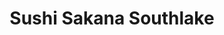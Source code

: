 ---
layout: place
title: "Sushi Sakana Southlake"
permalink: /texas/southlake/sushi-sakana-southlake.html
stateAbbr: TX
stateName: Texas
cityName: Southlake
seo:
  name: "Sushi Sakana Southlake"
  type: Restaurant
  links: null
description: "Looking for sushi in Southlake, Texas? Check out Sushi Sakana Southlake for a delightful Japanese dining experience. Enjoy a variety of sushi and other dishe..."
place_id: ChIJad0RPmbVTYYRKK-BPWh9xOs
photos:
  - name: >-
      places/ChIJad0RPmbVTYYRKK-BPWh9xOs/photos/AeeoHcLeUXRTsy-ObcEfZLo87wZ8y1CLskprUa5y2UBMvMU4jEC3Z0NWJnl0k0XLhlOj7g0ejn6C79T9Xc06Z31UEoO-jkzyO2QaD8Po2OPHX4097tew4z-Uml84YoIVFM1BGDZ6s9xlz5BPkGqhHQmIN6dY7uHQIg4aKcat9eec3ZrPDmC2ma8z4j56A1b965aPpDGWNwGOPaue4hRZkQs8QhOCmBnK-cG6GmU5ZbcNb1yHcyF4RN4mkg0Qd9kwqW-9jZtBxtMw1iyiJZqtTDc-5ca8aeOeD8juW6oBdQyKb7cZdA
    widthPx: 3024
    heightPx: 3024
    authorAttributions:
      - displayName: Sushi Sakana Southlake
        uri: https://maps.google.com/maps/contrib/112474981916250318524
        photoUri: >-
          https://lh3.googleusercontent.com/a-/ALV-UjU-6Vqzmq0KEksynAc_u0U-5XmAOLo5aZ5JC3AKMqmXkeAPP18=s100-p-k-no-mo
    flagContentUri: >-
      https://www.google.com/local/imagery/report/?cb_client=maps_api_places.places_api&image_key=!1e10!2sAF1QipM89G9j115AJV2aRC1EqmeqMziu_OYyBY4fnzvz&hl=en-US
    googleMapsUri: >-
      https://www.google.com/maps/place//data=!3m4!1e2!3m2!1sAF1QipM89G9j115AJV2aRC1EqmeqMziu_OYyBY4fnzvz!2e10!4m2!3m1!1s0x864dd5663e11dd69:0xebc47d683d81af28
  - name: >-
      places/ChIJad0RPmbVTYYRKK-BPWh9xOs/photos/AeeoHcJbXs3WNBuw0dJcfXwDRxTEo4b5Y-pSEytlRtpQLrJtUxHQjfdhiqH-3CNDlHICxyaXmcA9SmMGFGNCVkm1Mm9_2EgHlqPfITxsf_RNS64IHe8EHGrBDWH40fl7VvPnfJFoDZhNMmS2GhsIG9ZHAJAGdYkQqyB4U_py_DKJes4Dskmb_HzbKy_84Ph6K3tRZ4peH4zQTeVD5Cs53TeRdy9nTW19954RL2EgornH9vr_3AAyUKhbr9vEOZlUcH_i7PiWmDiKUhzLFFLFPx5ss5xYBjvCLN5g-uZsrLxgSkyqcw
    widthPx: 1200
    heightPx: 1059
    authorAttributions:
      - displayName: Sushi Sakana Southlake
        uri: https://maps.google.com/maps/contrib/112474981916250318524
        photoUri: >-
          https://lh3.googleusercontent.com/a-/ALV-UjU-6Vqzmq0KEksynAc_u0U-5XmAOLo5aZ5JC3AKMqmXkeAPP18=s100-p-k-no-mo
    flagContentUri: >-
      https://www.google.com/local/imagery/report/?cb_client=maps_api_places.places_api&image_key=!1e10!2sAF1QipMjIXheTcc50t87DEwUSxRaQVz8_6Drb38fRBeG&hl=en-US
    googleMapsUri: >-
      https://www.google.com/maps/place//data=!3m4!1e2!3m2!1sAF1QipMjIXheTcc50t87DEwUSxRaQVz8_6Drb38fRBeG!2e10!4m2!3m1!1s0x864dd5663e11dd69:0xebc47d683d81af28
  - name: >-
      places/ChIJad0RPmbVTYYRKK-BPWh9xOs/photos/AeeoHcKrRuLK9SnY9HDR5EYaMKZR-PdMvUYexTmg2fRzgKySlDz-z4hmSzrKMYRD8fTImK01LOq2E8XNDOxyBWdOH4sODDxvjJp4-n_P_CYslS3H0xZP8976oV-IZEQMgXTlYjGEFAkKJVVrRymWPZZCbQIG0OWUwlC-0kzAthN1zwEAahwhIU0CsYUs-IjUfw38gDNkaYYv4q7QWg9ezG0X-dZickToHhonnysOd0LpPHP0OSkazMsFv5G6lAxqDxgTAS8w_ZubyWqI1AH4aH2NhXxXOiyGh9ftr32punBOjfNubc-o2x1HsIOzFY8MqFI6E6HpSkaB14PQJJL7UVU4RDPiv_mC8suIU9QX4iciJOZiUXSy0oTzv2gAioXXiN2Irn7Ip48SdaxNmnESsx_h1EywXaY46G102-u4KJSMaGSus--b
    widthPx: 4800
    heightPx: 3600
    authorAttributions:
      - displayName: Luis Chavez
        uri: https://maps.google.com/maps/contrib/113361026815983027796
        photoUri: >-
          https://lh3.googleusercontent.com/a-/ALV-UjUN5fTARLKPmwgwx5knU1SGDMGsDTPvH_1DxJ5tjeSrcjOiO054=s100-p-k-no-mo
    flagContentUri: >-
      https://www.google.com/local/imagery/report/?cb_client=maps_api_places.places_api&image_key=!1e10!2sCIHM0ogKEICAgMDI946ooAE&hl=en-US
    googleMapsUri: >-
      https://www.google.com/maps/place//data=!3m4!1e2!3m2!1sCIHM0ogKEICAgMDI946ooAE!2e10!4m2!3m1!1s0x864dd5663e11dd69:0xebc47d683d81af28
  - name: >-
      places/ChIJad0RPmbVTYYRKK-BPWh9xOs/photos/AeeoHcIlp3K6EKhuyk_NQB_NN0AZ076PIiG5zm2LMcSk9cRQaIzTPzbFsX60FtX7ine5FlshxzDDzLiV23vRVDIPlrzuRhbCUrsDpZMb5CBcaOfOcNPsCOSr0d7pfjnZxu_PmD2-Xme3fWH-WPYAG2NH-z2ShrEuwr5i7HljrW0ue5E0lgdBJIyCeKrmyTanHOO-nDIngdkExo544np65rN8sIln56o5IYNAJuxOebsHcCWRdrZJEYTr5G03mhr_tmYB7KJzzIcoHZUx4lxLr1ok58RwbaxHFR-YLuI6Ljnk06dF4MQbxcZVhCUjMYxzaw89Srd2NfZV8mvAW_4S3JhuMj97MYJkIljXkeeR7jZvmSe-mA2AY8m8il9UMd4XNAki1IYh4HOT8haq4Kqbx1jk0jnwhArc4CEUAl00KNSYq24aCfN-
    widthPx: 3024
    heightPx: 4032
    authorAttributions:
      - displayName: Lillian Renner
        uri: https://maps.google.com/maps/contrib/107807295786980511299
        photoUri: >-
          https://lh3.googleusercontent.com/a-/ALV-UjVSrQesv5tXYqwSywqg0Kvsph2eltE9xuMDOS9VoSnhWSDlFHLv=s100-p-k-no-mo
    flagContentUri: >-
      https://www.google.com/local/imagery/report/?cb_client=maps_api_places.places_api&image_key=!1e10!2sCIHM0ogKEICAgICzzbueqwE&hl=en-US
    googleMapsUri: >-
      https://www.google.com/maps/place//data=!3m4!1e2!3m2!1sCIHM0ogKEICAgICzzbueqwE!2e10!4m2!3m1!1s0x864dd5663e11dd69:0xebc47d683d81af28
  - name: >-
      places/ChIJad0RPmbVTYYRKK-BPWh9xOs/photos/AeeoHcJCFGDgC-5EfUCwUnxhcc_tomPN1TiNgWZ7iN3muSi2TrAM9bcDaHISCE67J4wji6y5mYsZvj7SW5lhLTto6VX2NgUJnTs5u-RrrdSyn0eFb44gXU5ligsIO91JOWd3DTwgJhcyOakdxplUwn3vxpRauWjhCky7PGKw1L2cb7pK0mbjyyh256vvYEKmp4qzDVsgdfKhqtZmosfO880rTEGhKf35UbQNOEK1ZD95M0lx4BWIBdNZG3Ar1mBLUtjsLPWAGYBuh0jVq0qfiuLq4VSm7TUEzk9YOH-irEL4pfEM8dKtXgLu8GPIm4riHPWiJIZaqYXc73rqXCgrirIkdQ45_z5pctxLLixAO5pLMdKg1ceYsCAE-4M2g7-h5s0XAxxsI2YEOPhhyeWAxxfIalyYW7Fhzs-KLrZLS7HhMG6q_o8
    widthPx: 4000
    heightPx: 3000
    authorAttributions:
      - displayName: Miriam Cedillo
        uri: https://maps.google.com/maps/contrib/111254086125597997957
        photoUri: >-
          https://lh3.googleusercontent.com/a-/ALV-UjU8mx7gqolhccQGXVPL5stPNnvBSbd2qqDS6GPTpTdv3if5RXxlOQ=s100-p-k-no-mo
    flagContentUri: >-
      https://www.google.com/local/imagery/report/?cb_client=maps_api_places.places_api&image_key=!1e10!2sCIHM0ogKEICAgMDg3ujFqQE&hl=en-US
    googleMapsUri: >-
      https://www.google.com/maps/place//data=!3m4!1e2!3m2!1sCIHM0ogKEICAgMDg3ujFqQE!2e10!4m2!3m1!1s0x864dd5663e11dd69:0xebc47d683d81af28
  - name: >-
      places/ChIJad0RPmbVTYYRKK-BPWh9xOs/photos/AeeoHcL5yAbxcff61atWBT1CMy8xcoPBNQDMeDq4hZyOwThDao8ekOqmMHWmcJt6RbzHZbrmvmyxA8AJdInHSn7wRQCRJNoAseJ4DNLRb1uctUtnJ2RKQdQnbUwBhfLwOMOKRYn1uefuD9lsDfWG49756nBdxLooEuvLjUv-pd4rnkwHIBVMvFvyhgFzSe7luxXWbvZVnorZeXi9epawDaOQPlGC3e1W2IZ8kB5RzNyJj2nRAcy0cgE9lY3V4oibI2DARu37sSs1MhzYJINwmrwEo6ZTV89zLQqv792NB5A39z6azyxa6O6_G87h-aNlLngLacGLN8PnQdT9DrGBZYCg1tmJkEDkB0X78CYy3KzWtK7Faq7g-Xe7UACaDjkCeuHyRu6WT4s4t5Ug_ooxK2LWj51xHHYBBBos95kZdFuzK7L1tHI
    widthPx: 3024
    heightPx: 4032
    authorAttributions:
      - displayName: JH
        uri: https://maps.google.com/maps/contrib/107864580081996956280
        photoUri: >-
          https://lh3.googleusercontent.com/a-/ALV-UjVUKVg_FqAPpT_8EIosgE-E8e8StzjGnmBELrlQ_iS9rl16I25K=s100-p-k-no-mo
    flagContentUri: >-
      https://www.google.com/local/imagery/report/?cb_client=maps_api_places.places_api&image_key=!1e10!2sCIHM0ogKEICAgIC93fLW9AE&hl=en-US
    googleMapsUri: >-
      https://www.google.com/maps/place//data=!3m4!1e2!3m2!1sCIHM0ogKEICAgIC93fLW9AE!2e10!4m2!3m1!1s0x864dd5663e11dd69:0xebc47d683d81af28
  - name: >-
      places/ChIJad0RPmbVTYYRKK-BPWh9xOs/photos/AeeoHcL9DRZcQdQD6rWlPHJIFTa5A-21hYC_CReHXLeeiKJgmbBIBqChb1VX00Xr0cQt0p-ai2Twze46XWx4sIpniMQmvEIuqSt8dGiwKxkKixF65qdqcdqgKqKbqmHjAWc3ywX0GPSHtaOi6JLlaEjrmADvAn20o_yqP2kY7-T1jRI8_w_T9ANMO07UuLTwEnkYTT1D5Q0YFl3SqZtWBd6Plgsa9vxmegzEZTaUgKb8iebSW8gyxOQXxAEqxxuP-Z-jQkpVgmlw12WiPQZNNQDCQqSEJtTaxaqluKLz1FGOZUhE9wVu7wQ0RsjnYcLJ64otZ4WeRCC10iHqDr9e0D9gJbrZxt4jI6cPyMTrfQDozuvOPSL9GJJ9E_ZokNMxXB_X3EqKLVv7eU5YfWWmyoC5ltANG9dA6i9am5FH7JWhNp3MkQ
    widthPx: 3024
    heightPx: 3086
    authorAttributions:
      - displayName: SiEn V
        uri: https://maps.google.com/maps/contrib/106769248825033291125
        photoUri: >-
          https://lh3.googleusercontent.com/a-/ALV-UjVBMFiR210xqgpZn4t5S1RgymWiy7c1ZKTypp6znA3MDlzvEkSVSA=s100-p-k-no-mo
    flagContentUri: >-
      https://www.google.com/local/imagery/report/?cb_client=maps_api_places.places_api&image_key=!1e10!2sCIHM0ogKEICAgIDZrIqjaw&hl=en-US
    googleMapsUri: >-
      https://www.google.com/maps/place//data=!3m4!1e2!3m2!1sCIHM0ogKEICAgIDZrIqjaw!2e10!4m2!3m1!1s0x864dd5663e11dd69:0xebc47d683d81af28
  - name: >-
      places/ChIJad0RPmbVTYYRKK-BPWh9xOs/photos/AeeoHcKZH3eD2OW_C7Nx37UDMxc2SAPY-7cSeZFjR_xdJj1jL2upoZ5eI4uFHsyn4Igj-XSIkEIuWviU3zatwAFzQhXLM3P0tKj4NpMv3E5tGc9MCq_w0LR-a0xEZ1hSbVl0UXin2VRGyHm7l_VBg40e-3TtD4hx1dl-m3TZjLO-vY2KUVKGheI9OsP47owWY-sOUMMAt4kolgUJJMn9MzzrHmPAoaDpluOADbkw-l2QNiJ2RPpyaLfrm2jekvNI5YNA8xjVFquEbTCnKXIqWH-Pzw1AZINzvLePxfj9xuVpo-DPH4CXfvQppowgmDEWpfxSLSX1RW-OrXFBmYji9cH41cxdNaKMkuCjZ0masy6Ya0ci-zuO8pP0Z9eU9HRyG-U9aC908rSZraLN0i3uDF7iADU8d-v-OSTM1KuIbofOWwA0VCdY
    widthPx: 4032
    heightPx: 3024
    authorAttributions:
      - displayName: Dingdi Mang (Jasmine)
        uri: https://maps.google.com/maps/contrib/104130930704165473671
        photoUri: >-
          https://lh3.googleusercontent.com/a-/ALV-UjWqJB9xxnKdbbbIb67My55kONUJaysTcdL9bd-4bcZ1sHkKm9H_=s100-p-k-no-mo
    flagContentUri: >-
      https://www.google.com/local/imagery/report/?cb_client=maps_api_places.places_api&image_key=!1e10!2sCIHM0ogKEICAgICT44OrmwE&hl=en-US
    googleMapsUri: >-
      https://www.google.com/maps/place//data=!3m4!1e2!3m2!1sCIHM0ogKEICAgICT44OrmwE!2e10!4m2!3m1!1s0x864dd5663e11dd69:0xebc47d683d81af28
  - name: >-
      places/ChIJad0RPmbVTYYRKK-BPWh9xOs/photos/AeeoHcKjyp1hdaNmM83ZLoEuvqOsUdejylqXagqGaNo3nPcZHvNgBwBIL9THC6Ev1naM4ko-FyBGGLfiBdC_ZGMp91chYFQom23J1eXgOUfNmHgeN9TF5skMnme1nRzHz1En1w7DjQhiGcirg7BgFH-wYWKsNyXOooVRSui_Ki-asr_UreC7EF3ZxrDMhjaMcCfR1mbUGNih-yl8cZFCIHlJtk2JqkvCn_TPmExCKJiBn6kdcdeHbEERhShanDV9uCMoBv9PvNlD9ykZFB_NCpTlGFty_rqwH7Erh5jrseNC2bmH2JfhCjcG90NhhGw-opNMLEeD_w8-NdcP-C9HjgPPwNagRQ2u_yPLy63CzkIiHK7IpIlGsdIX0uuENRrKrHONNRvQ1HW670b9MOQPTT9cCy6XTCNOnSFDS1gC4CoMQ2Q
    widthPx: 4032
    heightPx: 3024
    authorAttributions:
      - displayName: Dingdi Mang (Jasmine)
        uri: https://maps.google.com/maps/contrib/104130930704165473671
        photoUri: >-
          https://lh3.googleusercontent.com/a-/ALV-UjWqJB9xxnKdbbbIb67My55kONUJaysTcdL9bd-4bcZ1sHkKm9H_=s100-p-k-no-mo
    flagContentUri: >-
      https://www.google.com/local/imagery/report/?cb_client=maps_api_places.places_api&image_key=!1e10!2sCIHM0ogKEICAgICT44OrOw&hl=en-US
    googleMapsUri: >-
      https://www.google.com/maps/place//data=!3m4!1e2!3m2!1sCIHM0ogKEICAgICT44OrOw!2e10!4m2!3m1!1s0x864dd5663e11dd69:0xebc47d683d81af28
  - name: >-
      places/ChIJad0RPmbVTYYRKK-BPWh9xOs/photos/AeeoHcKdmwAACFgnV4sk8BT8Ap8VrMewZoOLSCZlaYw6lPCghwcOcXfYcYo9gDPokEaddN5CRBM3bXIxWC8G0D8KEwrCODLbgKRAtsfgUvKWZhFERgQJHZPbLxkFNHUu4XCp-foH_Ca63AzBXoor7WKoghTEE0bMqM54vLAo2FyB0KPAsVmYrPOO-dcBvLWJubFeNRPRnJOmI1DhREfXXIWR1CjuObByrzFFpSZHksGXK4Fz97IyE0ZMU-JEDbsKWJYJpe97X84Q0OnK2hRwgeTNWx20WPAuss899YwfZchSgNpVYTlGX6Iy-azYXcT_8EoI7kd2If0U0G97i5TbvTLnkaKm4ROh_g2YNHrK1L57_fDffKHrA0EPX_9TfVrUiHLF9E1u1O6w2d96rbn4se9NjkoqwPwD6TrR5o-pdzE9QV9Ck3Uk
    widthPx: 4032
    heightPx: 2268
    authorAttributions:
      - displayName: flora Chen
        uri: https://maps.google.com/maps/contrib/112758804025118910045
        photoUri: >-
          https://lh3.googleusercontent.com/a-/ALV-UjVIUUbay1FbBXzB7BqQPqshF_kv2VC8jMlOSo4zxYBj4YPTYwPDrA=s100-p-k-no-mo
    flagContentUri: >-
      https://www.google.com/local/imagery/report/?cb_client=maps_api_places.places_api&image_key=!1e10!2sCIHM0ogKEICAgICGkvD1gAE&hl=en-US
    googleMapsUri: >-
      https://www.google.com/maps/place//data=!3m4!1e2!3m2!1sCIHM0ogKEICAgICGkvD1gAE!2e10!4m2!3m1!1s0x864dd5663e11dd69:0xebc47d683d81af28
address: '2175 E Southlake Blvd #170, Southlake, TX 76092, USA'
street: '2175 E Southlake Blvd #170'
city: Southlake
state: TX
zip: '76092'
country: USA
neighborhood: null
latitude: '32.940353'
longitude: '-97.118889'
accessibility_options:
  wheelchairAccessibleParking: true
  wheelchairAccessibleEntrance: true
  wheelchairAccessibleRestroom: true
  wheelchairAccessibleSeating: true
business_status: OPERATIONAL
name: Sushi Sakana Southlake
google_maps_links:
  directionsUri: >-
    https://www.google.com/maps/dir//''/data=!4m7!4m6!1m1!4e2!1m2!1m1!1s0x864dd5663e11dd69:0xebc47d683d81af28!3e0
  placeUri: https://maps.google.com/?cid=16988841581010333480
  writeAReviewUri: >-
    https://www.google.com/maps/place//data=!4m3!3m2!1s0x864dd5663e11dd69:0xebc47d683d81af28!12e1
  reviewsUri: >-
    https://www.google.com/maps/place//data=!4m4!3m3!1s0x864dd5663e11dd69:0xebc47d683d81af28!9m1!1b1
  photosUri: >-
    https://www.google.com/maps/place//data=!4m3!3m2!1s0x864dd5663e11dd69:0xebc47d683d81af28!10e5
primary_type: Japanese Restaurant
opening_hours:
  regular: null
  current: null
secondary_opening_hours:
  regular:
    weekdayDescriptions: null
    type: null
  current:
    weekdayDescriptions: null
    type: null
phone: null
price_level: null
price_range: null
rating: null
rating_count: 0
website: null
reviews: null
parking_options: null
payment_options: null
allow_dogs: null
curbside_pickup: null
delivery: null
dine_in: null
good_for_children: null
good_for_groups: null
good_for_sports: null
live_music: null
menu_for_children: null
outdoor_seating: null
reservable: null
restroom: null
serves_beer: null
serves_breakfast: null
serves_brunch: null
serves_cocktails: null
serves_coffee: null
serves_dinner: null
serves_dessert: null
serves_lunch: null
serves_vegetarian_food: null
serves_wine: null
takeout: null
summary: null

---